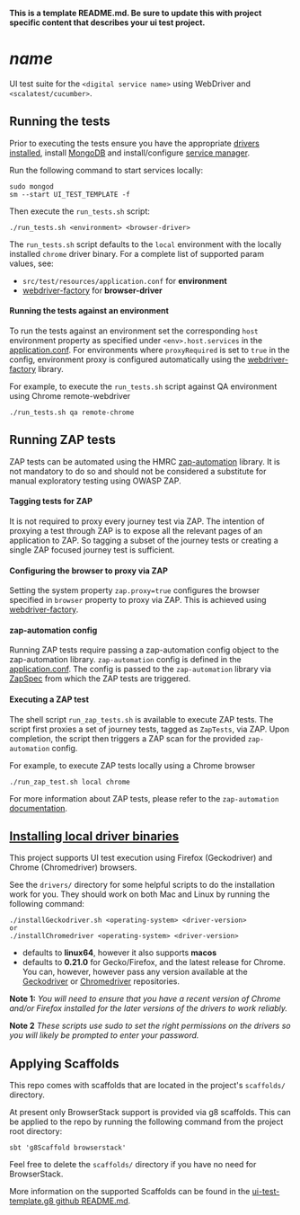 **This is a template README.md.  Be sure to update this with project specific content that describes your ui test project.**

# $name$
UI test suite for the `<digital service name>` using WebDriver and `<scalatest/cucumber>`.  

## Running the tests

Prior to executing the tests ensure you have the appropriate [drivers installed](#install-driver-binary), install [MongoDB](https://docs.mongodb.com/manual/installation/) and install/configure [service manager](https://github.com/hmrc/service-manager).  

Run the following command to start services locally:

    sudo mongod
    sm --start UI_TEST_TEMPLATE -f

Then execute the `run_tests.sh` script:
    
    ./run_tests.sh <environment> <browser-driver>

The `run_tests.sh` script defaults to the `local` environment with the locally installed `chrome` driver binary.  For a complete list of supported param values, see:
 - `src/test/resources/application.conf` for **environment** 
 - [webdriver-factory](https://github.com/hmrc/webdriver-factory#2-instantiating-a-browser-with-default-options) for **browser-driver**
 
#### Running the tests against an environment

To run the tests against an environment set the corresponding `host` environment property as specified under
 `<env>.host.services` in the [application.conf](/src/test/resources/application.conf). For environments where 
 `proxyRequired` is set to `true` in the config, environment proxy is configured automatically using the 
 [webdriver-factory](https://github.com/hmrc/webdriver-factory#executing-against-a-test-environment) library. 
 
For example, to execute the `run_tests.sh` script against QA  environment using Chrome remote-webdriver
     
    ./run_tests.sh qa remote-chrome

## Running ZAP tests

ZAP tests can be automated using the HMRC [zap-automation](https://github.com/hmrc/zap-automation) library. It is not mandatory to do so and should not be considered a substitute for manual exploratory testing using OWASP ZAP.

#### Tagging tests for ZAP

It is not required to proxy every journey test via ZAP. The intention of proxying a test through ZAP is to expose all the
 relevant pages of an application to ZAP. So tagging a subset of the journey tests or creating a 
 single ZAP focused journey test is sufficient.
 
#### Configuring the browser to proxy via ZAP 

Setting the system property `zap.proxy=true` configures the browser specified in `browser` property to proxy via ZAP. 
This is achieved using [webdriver-factory](https://github.com/hmrc/webdriver-factory#proxying-trafic-via-zap).  

#### zap-automation config
Running ZAP tests require passing a zap-automation config object to the zap-automation library. `zap-automation` config is 
defined in the [application.conf](/src/test/resources/application.conf). The config is passed to the `zap-automation`
library via [ZapSpec](/src/test/scala/uk/gov/hmrc/test/ui/ZapSpec.scala) from which the ZAP tests are triggered.

#### Executing a ZAP test

The shell script `run_zap_tests.sh` is available to execute ZAP tests. The script first proxies a set of journey tests, 
tagged as `ZapTests`, via ZAP. Upon completion, the script then triggers a ZAP scan for the provided `zap-automation` config. 

For example, to execute ZAP tests locally using a Chrome browser
 
    ./run_zap_test.sh local chrome
    
For more information about ZAP tests, please refer to the `zap-automation` [documentation](https://github.com/hmrc/zap-automation/blob/master/README.md).


## [Installing local driver binaries](#install-driver-binaries)

This project supports UI test execution using Firefox (Geckodriver) and Chrome (Chromedriver) browsers. 

See the `drivers/` directory for some helpful scripts to do the installation work for you.  They should work on both Mac and Linux by running the following command:

    ./installGeckodriver.sh <operating-system> <driver-version>
    or
    ./installChromedriver <operating-system> <driver-version>

- *<operating-system>* defaults to **linux64**, however it also supports **macos**
- *<driver-version>* defaults to **0.21.0** for Gecko/Firefox, and the latest release for Chrome.  You can, however, however pass any version available at the [Geckodriver](https://github.com/mozilla/geckodriver/tags) or [Chromedriver](http://chromedriver.storage.googleapis.com/) repositories.

**Note 1:** *You will need to ensure that you have a recent version of Chrome and/or Firefox installed for the later versions of the drivers to work reliably.*

**Note 2** *These scripts use sudo to set the right permissions on the drivers so you will likely be prompted to enter your password.*

## Applying Scaffolds
This repo comes with scaffolds that are located in the project's `scaffolds/` directory.  

At present only BrowserStack support is provided via g8 scaffolds.  This can be applied to the repo by running the following command from the project root directory:

```sbtshell
sbt 'g8Scaffold browserstack'
```

Feel free to delete the `scaffolds/` directory if you have no need for BrowserStack.

More information on the supported Scaffolds can be found in the [ui-test-template.g8 github README.md](https://github.com/hmrc/ui-test-template.g8/blob/master/README.md).